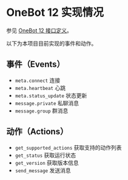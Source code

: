 # OneBot 12 实现情况

参见 [OneBot 12 接口定义](https://12.onebot.dev/interface/)。

以下为本项目目前实现的事件和动作。

## 事件（Events）

- `meta.connect` 连接
- `meta.heartbeat` 心跳
- `meta.status_update` 状态更新
- `message.private` 私聊消息
- `message.group` 群消息

## 动作（Actions）

- `get_supported_actions` 获取支持的动作列表
- `get_status` 获取运行状态
- `get_version` 获取版本信息
- `send_message` 发送消息
